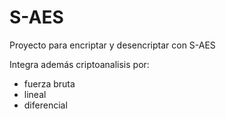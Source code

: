 # S-AES

Proyecto para encriptar y desencriptar con S-AES

Integra además criptoanalisis por:
* fuerza bruta
* lineal
* diferencial

